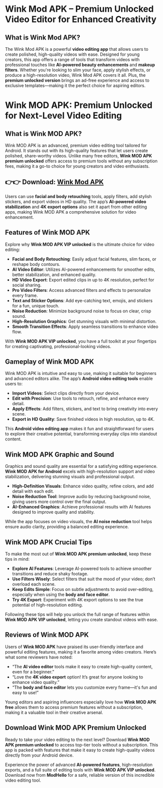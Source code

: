 # Wink Mod APK – Premium Unlocked Video Editor for Enhanced Creativity

## What is Wink Mod APK?

The Wink Mod APK is a powerful **video editing app** that allows users to create polished, high-quality videos with ease. Designed for young creators, this app offers a range of tools that transform videos with professional touches like **AI-powered beauty enhancements** and **makeup filters**. Whether you're looking to slim your face, apply stylish effects, or produce a high-resolution video, Wink Mod APK covers it all. Plus, the **premium unlocked version** brings an ad-free experience and access to exclusive templates—making it the perfect choice for aspiring editors.


# Wink MOD APK: Premium Unlocked for Next-Level Video Editing

## What is Wink MOD APK?

Wink MOD APK is an advanced, premium video editing tool tailored for Android. It stands out with its high-quality features that let users create polished, share-worthy videos. Unlike many free editors, **Wink MOD APK premium unlocked** offers access to premium tools without any subscription fees, making it a go-to choice for young creators and video enthusiasts.

## 👉👉 Download: [Wink Mod APK](https://modhello.com/wink/)

Users can use **facial and body retouching** tools, apply filters, add stylish stickers, and export videos in HD quality. The app’s **AI-powered video stabilization** and **4K export options** also set it apart from other editing apps, making Wink MOD APK a comprehensive solution for video enhancement.

## Features of Wink MOD APK

Explore why **Wink MOD APK VIP unlocked** is the ultimate choice for video editing:

- **Facial and Body Retouching**: Easily adjust facial features, slim faces, or reshape body contours.
- **AI Video Editor**: Utilizes AI-powered enhancements for smoother edits, better stabilization, and enhanced quality.
- **HD Video Export**: Export edited clips in up to 4K resolution, perfect for social sharing.
- **Pro Video Filters**: Access advanced filters and effects to personalize every frame.
- **Text and Sticker Options**: Add eye-catching text, emojis, and stickers for a fun, unique touch.
- **Noise Reduction**: Minimize background noise to focus on clear, crisp sound.
- **High-Resolution Graphics**: Get stunning visuals with minimal distortion.
- **Smooth Transition Effects**: Apply seamless transitions to enhance video flow.

With **Wink MOD APK VIP unlocked**, you have a full toolkit at your fingertips for creating captivating, professional-looking videos.

## Gameplay of Wink MOD APK

Wink MOD APK is intuitive and easy to use, making it suitable for beginners and advanced editors alike. The app’s **Android video editing tools** enable users to:

- **Import Videos**: Select clips directly from your device.
- **Edit with Precision**: Use tools to retouch, refine, and enhance every detail.
- **Apply Effects**: Add filters, stickers, and text to bring creativity into every scene.
- **Export in HD Quality**: Save finished videos in high resolution, up to 4K.

This **Android video editing app** makes it fun and straightforward for users to explore their creative potential, transforming everyday clips into standout content.

## Wink MOD APK Graphic and Sound

Graphics and sound quality are essential for a satisfying editing experience. **Wink MOD APK for Android** excels with high-resolution support and video stabilization, delivering stunning visuals and professional output.

- **High-Definition Visuals**: Enhance video quality, refine colors, and add detail with each edit.
- **Noise Reduction Tool**: Improve audio by reducing background noise, giving users more control over the final output.
- **AI-Enhanced Graphics**: Achieve professional results with AI features designed to improve quality and stability.

While the app focuses on video visuals, the **AI noise reduction** tool helps ensure audio clarity, providing a balanced editing experience.

## Wink MOD APK Crucial Tips

To make the most out of **Wink MOD APK premium unlocked**, keep these tips in mind:

- **Explore AI Features**: Leverage AI-powered tools to achieve smoother transitions and reduce shaky footage.
- **Use Filters Wisely**: Select filters that suit the mood of your video; don’t overload each scene.
- **Keep Edits Simple**: Focus on subtle adjustments to avoid over-editing, especially when using the **body and face editor**.
- **Try 4K Export**: Experiment with 4K export options to see the true potential of high-resolution editing.

Following these tips will help you unlock the full range of features within **Wink MOD APK VIP unlocked**, letting you create standout videos with ease.

## Reviews of Wink MOD APK

Users of **Wink MOD APK** have praised its user-friendly interface and powerful editing features, making it a favorite among video creators. Here’s what some reviewers have noted:

- “The **AI video editor** tools make it easy to create high-quality content, even for a beginner.”
- “Love the **4K video export** option! It’s great for anyone looking to enhance video quality.”
- “The **body and face editor** lets you customize every frame—it's fun and easy to use!”

Young editors and aspiring influencers especially love how **Wink MOD APK free** allows them to access premium features without a subscription, making it a valuable tool in their creative arsenal.

## Download Wink MOD APK Premium Unlocked

Ready to take your video editing to the next level? Download **Wink MOD APK premium unlocked** to access top-tier tools without a subscription. This app is packed with features that make it easy to create high-quality videos directly from your Android device.

Experience the power of advanced **AI-powered features**, high-resolution exports, and a full suite of editing tools with **Wink MOD APK VIP unlocked**. Download now from **ModHello** for a safe, reliable version of this incredible video editing tool.
